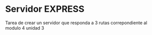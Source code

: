# Servidor EXPRESS
Tarea de crear un servidor que responda a 3 rutas correpondiente al modulo 4 unidad 3